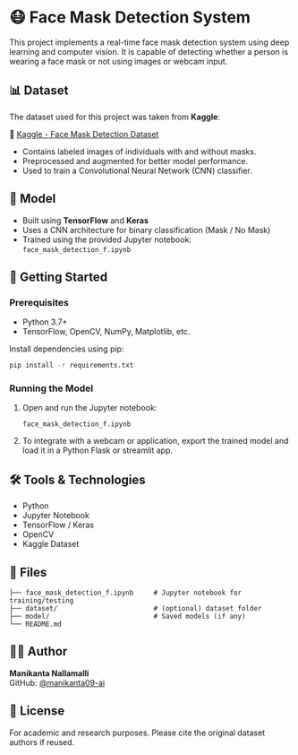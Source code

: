 # 😷 Face Mask Detection System

This project implements a real-time face mask detection system using deep learning and computer vision. It is capable of detecting whether a person is wearing a face mask or not using images or webcam input.

## 📊 Dataset

The dataset used for this project was taken from **Kaggle**:

🔗 [Kaggle - Face Mask Detection Dataset](https://www.kaggle.com/datasets/)

- Contains labeled images of individuals with and without masks.
- Preprocessed and augmented for better model performance.
- Used to train a Convolutional Neural Network (CNN) classifier.

## 🧠 Model

- Built using **TensorFlow** and **Keras**
- Uses a CNN architecture for binary classification (Mask / No Mask)
- Trained using the provided Jupyter notebook: `face_mask_detection_f.ipynb`

## 🚀 Getting Started

### Prerequisites

- Python 3.7+
- TensorFlow, OpenCV, NumPy, Matplotlib, etc.

Install dependencies using pip:

```bash
pip install -r requirements.txt
```

### Running the Model

1. Open and run the Jupyter notebook:
    ```
    face_mask_detection_f.ipynb
    ```

2. To integrate with a webcam or application, export the trained model and load it in a Python Flask or streamlit app.

## 🛠️ Tools & Technologies

- Python
- Jupyter Notebook
- TensorFlow / Keras
- OpenCV
- Kaggle Dataset

## 📁 Files

```
├── face_mask_detection_f.ipynb     # Jupyter notebook for training/testing
├── dataset/                        # (optional) dataset folder
├── model/                          # Saved models (if any)
└── README.md
```

## 🧑‍💻 Author

**Manikanta Nallamalli**  
GitHub: [@manikanta09-ai](https://github.com/manikanta09-ai)

## 📄 License

For academic and research purposes. Please cite the original dataset authors if reused.
